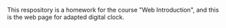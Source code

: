 This respository is a homework for the course "Web Introduction", and this is the web page for adapted digital clock.  
